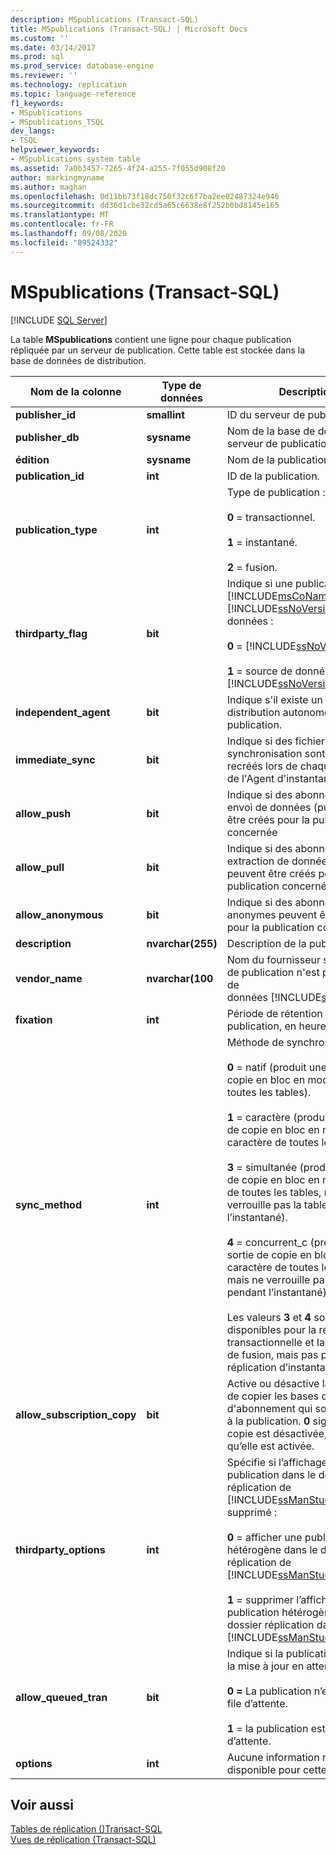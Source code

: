 ```yaml
---
description: MSpublications (Transact-SQL)
title: MSpublications (Transact-SQL) | Microsoft Docs
ms.custom: ''
ms.date: 03/14/2017
ms.prod: sql
ms.prod_service: database-engine
ms.reviewer: ''
ms.technology: replication
ms.topic: language-reference
f1_keywords:
- MSpublications
- MSpublications_TSQL
dev_langs:
- TSQL
helpviewer_keywords:
- MSpublications system table
ms.assetid: 7a0b3457-7265-4f24-a255-7f055d908f20
author: markingmyname
ms.author: maghan
ms.openlocfilehash: 0d11bb73f18dc750f32c6f7ba2ee02487324e946
ms.sourcegitcommit: dd36d1cbe32cd5a65c6638e8f252b0bd8145e165
ms.translationtype: MT
ms.contentlocale: fr-FR
ms.lasthandoff: 09/08/2020
ms.locfileid: "89524332"
---
```

# <a name="mspublications-transact-sql"></a>MSpublications (Transact-SQL)
[!INCLUDE [SQL Server](../../includes/applies-to-version/sqlserver.md)]

  La table **MSpublications** contient une ligne pour chaque publication répliquée par un serveur de publication. Cette table est stockée dans la base de données de distribution.  
  
|Nom de la colonne|Type de données|Description|  
|-----------------|---------------|-----------------|  
|**publisher_id**|**smallint**|ID du serveur de publication.|  
|**publisher_db**|**sysname**|Nom de la base de données du serveur de publication.|  
|**édition**|**sysname**|Nom de la publication.|  
|**publication_id**|**int**|ID de la publication.|  
|**publication_type**|**int**|Type de publication :<br /><br /> **0** = transactionnel.<br /><br /> **1** = instantané.<br /><br /> **2** = fusion.|  
|**thirdparty_flag**|**bit**|Indique si une publication est une [!INCLUDE[msCoName](../../includes/msconame-md.md)] [!INCLUDE[ssNoVersion](../../includes/ssnoversion-md.md)] base de données :<br /><br /> **0**  =  [!INCLUDE[ssNoVersion](../../includes/ssnoversion-md.md)] .<br /><br /> **1** = source de données autre que [!INCLUDE[ssNoVersion](../../includes/ssnoversion-md.md)] .|  
|**independent_agent**|**bit**|Indique s'il existe un Agent de distribution autonome pour cette publication.|  
|**immediate_sync**|**bit**|Indique si des fichiers de synchronisation sont créés ou recréés lors de chaque exécution de l'Agent d'instantané.|  
|**allow_push**|**bit**|Indique si des abonnements par envoi de données (push) peuvent être créés pour la publication concernée|  
|**allow_pull**|**bit**|Indique si des abonnements par extraction de données (pull) peuvent être créés pour la publication concernée|  
|**allow_anonymous**|**bit**|Indique si des abonnements anonymes peuvent être créés pour la publication concernée|  
|**description**|**nvarchar(255)**|Description de la publication.|  
|**vendor_name**|**nvarchar(100**|Nom du fournisseur si le serveur de publication n'est pas une base de données [!INCLUDE[ssNoVersion](../../includes/ssnoversion-md.md)].|  
|**fixation**|**int**|Période de rétention de la publication, en heures.|  
|**sync_method**|**int**|Méthode de synchronisation :<br /><br /> **0** = natif (produit une sortie de copie en bloc en mode natif de toutes les tables).<br /><br /> **1** = caractère (produit une sortie de copie en bloc en mode caractère de toutes les tables).<br /><br /> **3** = simultanée (produit une sortie de copie en bloc en mode natif de toutes les tables, mais ne verrouille pas la table pendant l’instantané).<br /><br /> **4** = concurrent_c (produit une sortie de copie en bloc en mode caractère de toutes les tables, mais ne verrouille pas la table pendant l’instantané)<br /><br /> Les valeurs **3** et **4** sont disponibles pour la réplication transactionnelle et la réplication de fusion, mais pas pour la réplication d’instantané.|  
|**allow_subscription_copy**|**bit**|Active ou désactive la possibilité de copier les bases de données d'abonnement qui sont abonnées à la publication. **0** signifie que la copie est désactivée, et **1** signifie qu’elle est activée.|  
|**thirdparty_options**|**int**|Spécifie si l’affichage d’une publication dans le dossier réplication de [!INCLUDE[ssManStudioFull](../../includes/ssmanstudiofull-md.md)] est supprimé :<br /><br /> **0** = afficher une publication hétérogène dans le dossier réplication de [!INCLUDE[ssManStudioFull](../../includes/ssmanstudiofull-md.md)] .<br /><br /> **1** = supprimer l’affichage d’une publication hétérogène dans le dossier réplication dans [!INCLUDE[ssManStudioFull](../../includes/ssmanstudiofull-md.md)] .|  
|**allow_queued_tran**|**bit**|Indique si la publication autorise la mise à jour en attente :<br /><br /> **0 =** La publication n’est pas en file d’attente.<br /><br /> **1** = la publication est mise en file d’attente.|  
|**options**|**int**|Aucune information n'est disponible pour cette version.|  
  
## <a name="see-also"></a>Voir aussi  
 [Tables de réplication &#40;&#41;Transact-SQL ](../../relational-databases/system-tables/replication-tables-transact-sql.md)   
 [Vues de réplication &#40;Transact-SQL&#41;](../../relational-databases/system-views/replication-views-transact-sql.md)  
  
  
